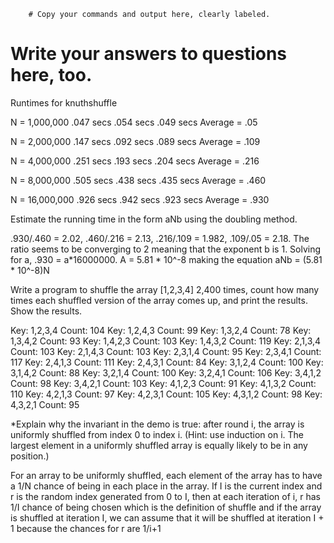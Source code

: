 ﻿		# Copy your commands and output here, clearly labeled.

# Write your answers to questions here, too.
 
Runtimes for knuthshuffle

N = 1,000,000
.047 secs
.054 secs
.049 secs
Average = .05

N = 2,000,000
.147 secs
.092 secs
.089 secs
Average = .109

N = 4,000,000
.251 secs
.193 secs
.204 secs
Average = .216

N = 8,000,000
.505 secs
.438 secs
.435 secs
Average = .460

N = 16,000,000
.926 secs
.942 secs
.923 secs
Average = .930




 Estimate the running time in the form aNb using the doubling method. 

.930/.460 = 2.02, .460/.216 = 2.13, .216/.109 = 1.982, .109/.05 = 2.18. The ratio seems to be converging to 2 meaning that the exponent b is 1. Solving for a, .930 = a*16000000. 
A = 5.81 * 10^-8 making the equation  aNb = (5.81 * 10^-8)N















Write a program to shuffle the array [1,2,3,4] 2,400 times, count how many times each shuffled version of the array comes up, and print the results. Show the results. 



Key: 1,2,3,4 Count: 104
Key: 1,2,4,3 Count: 99
Key: 1,3,2,4 Count: 78
Key: 1,3,4,2 Count: 93
Key: 1,4,2,3 Count: 103
Key: 1,4,3,2 Count: 119
Key: 2,1,3,4 Count: 103
Key: 2,1,4,3 Count: 103
Key: 2,3,1,4 Count: 95
Key: 2,3,4,1 Count: 117
Key: 2,4,1,3 Count: 111
Key: 2,4,3,1 Count: 84
Key: 3,1,2,4 Count: 100
Key: 3,1,4,2 Count: 88
Key: 3,2,1,4 Count: 100
Key: 3,2,4,1 Count: 106
Key: 3,4,1,2 Count: 98
Key: 3,4,2,1 Count: 103
Key: 4,1,2,3 Count: 91
Key: 4,1,3,2 Count: 110
Key: 4,2,1,3 Count: 97
Key: 4,2,3,1 Count: 105
Key: 4,3,1,2 Count: 98
Key: 4,3,2,1 Count: 95

*Explain why the invariant in the demo is true: after round i, the array is uniformly shuffled from index 0 to index i. (Hint: use induction on i. The largest element in a uniformly shuffled array is equally likely to be in any position.) 

For an array to be uniformly shuffled, each element of the array has to have a 1/N chance of being in each place in the array.  If I is the current index and r is the random index generated from 0 to I, then at each iteration of i, r has 1/I chance of being chosen which is the definition of shuffle and if the array is shuffled at iteration I, we can assume that it will be shuffled at iteration I + 1 because the chances for r are 1/i+1 
